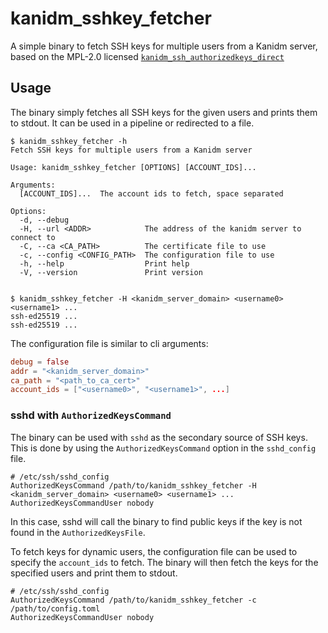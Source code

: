 # kanidm_sshkey_fetcher

A simple binary to fetch SSH keys for multiple users from a Kanidm server, based on the MPL-2.0 licensed [`kanidm_ssh_authorizedkeys_direct`](https://github.com/kanidm/kanidm/blob/ff6e97164f3ac3ff2b5da123d29f7488bb0d8862/tools/cli/src/ssh_authorizedkeys.rs)

## Usage

The binary simply fetches all SSH keys for the given users and prints them to stdout. It can be used in a pipeline or redirected to a file.

```console
$ kanidm_sshkey_fetcher -h
Fetch SSH keys for multiple users from a Kanidm server

Usage: kanidm_sshkey_fetcher [OPTIONS] [ACCOUNT_IDS]...

Arguments:
  [ACCOUNT_IDS]...  The account ids to fetch, space separated

Options:
  -d, --debug                 
  -H, --url <ADDR>            The address of the kanidm server to connect to
  -C, --ca <CA_PATH>          The certificate file to use
  -c, --config <CONFIG_PATH>  The configuration file to use
  -h, --help                  Print help
  -V, --version               Print version


$ kanidm_sshkey_fetcher -H <kanidm_server_domain> <username0> <username1> ...
ssh-ed25519 ...
ssh-ed25519 ...
```

The configuration file is similar to cli arguments:

```toml
debug = false
addr = "<kanidm_server_domain>"
ca_path = "<path_to_ca_cert>"
account_ids = ["<username0>", "<username1>", ...]
```

### sshd with `AuthorizedKeysCommand`

The binary can be used with `sshd` as the secondary source of SSH keys. This is done by using the `AuthorizedKeysCommand` option in the `sshd_config` file.

```text
# /etc/ssh/sshd_config
AuthorizedKeysCommand /path/to/kanidm_sshkey_fetcher -H <kanidm_server_domain> <username0> <username1> ...
AuthorizedKeysCommandUser nobody
```

In this case, sshd will call the binary to find public keys if the key is not found in the `AuthorizedKeysFile`.

To fetch keys for dynamic users, the configuration file can be used to specify the `account_ids` to fetch. The binary will then fetch the keys for the specified users and print them to stdout.

```text
# /etc/ssh/sshd_config
AuthorizedKeysCommand /path/to/kanidm_sshkey_fetcher -c /path/to/config.toml
AuthorizedKeysCommandUser nobody
```
